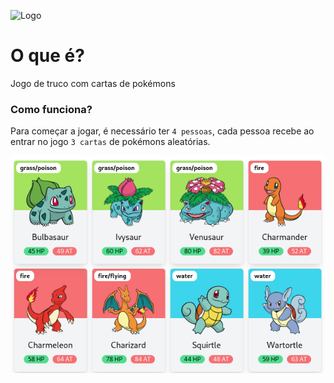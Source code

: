 ![Logo](https://user-images.githubusercontent.com/87918106/182061005-7e2a03ac-8bae-4883-a490-443cbacce057.png)

# O que é?

Jogo de truco com cartas de pokémons

### Como funciona?

Para começar a jogar, é necessário ter ```4 pessoas```, cada pessoa recebe ao entrar no jogo ```3 cartas``` de pokémons aleatórias.

<p align=center>
  <img src="./public/screenshot-1.png">
</p>
